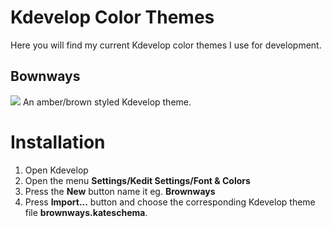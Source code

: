 # Kdevelop Color Themes

Here you will find my current Kdevelop color themes I use for development.

## Bownways

![][snip]
An amber/brown styled Kdevelop theme.

# Installation

1. Open Kdevelop
2. Open the menu **Settings/Kedit Settings/Font & Colors**
3. Press the **New** button name it eg. **Brownways**
4. Press **Import...** button and choose the corresponding Kdevelop theme file **brownways.kateschema**.

[snip]:http://storage3.static.itmages.com/i/15/0703/h_1435949932_3233495_d54b3a01b7.png

